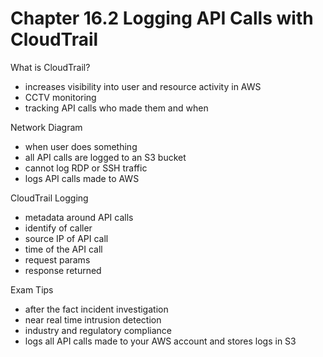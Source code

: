 # Chapter 16.2 Logging API Calls with CloudTrail

What is CloudTrail?
- increases visibility into user and resource activity in AWS
- CCTV monitoring
- tracking API calls who made them and when

Network Diagram
- when user does something
- all API calls are logged to an S3 bucket
- cannot log RDP or SSH traffic
- logs API calls made to AWS

CloudTrail Logging
- metadata around API calls
- identify of caller
- source IP of API call
- time of the API call
- request params
- response returned

Exam Tips
- after the fact incident investigation
- near real time intrusion detection
- industry and regulatory compliance
- logs all API calls made to your AWS account and stores logs in S3
